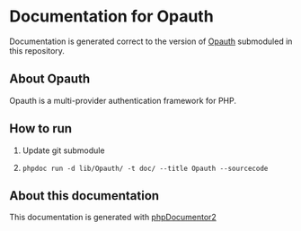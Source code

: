 Documentation for Opauth
===========
Documentation is generated correct to the version of [Opauth][1] submoduled in this repository.

About Opauth
------------
Opauth is a multi-provider authentication framework for PHP.

How to run
----------
1. Update git submodule

2. `phpdoc run -d lib/Opauth/ -t doc/ --title Opauth --sourcecode`

About this documentation
------------------------
This documentation is generated with [phpDocumentor2](https://github.com/phpDocumentor/phpDocumentor2)

[1]: https://github.com/uzyn/opauth